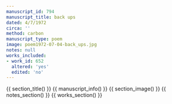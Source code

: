 ```yaml
---
manuscript_id: 794
manuscript_title: back ups
dated: 4/7/1972
circa: ''
method: carbon
manuscript_type: poem
image: poem1972-07-04-back_ups.jpg
notes: null
works_included:
- work_id: 652
  altered: 'yes'
  edited: 'no'
---
```


{{ section_title() }}
{{ manuscript_info() }}
{{ section_image() }}
{{ notes_section() }}
{{ works_section() }}
